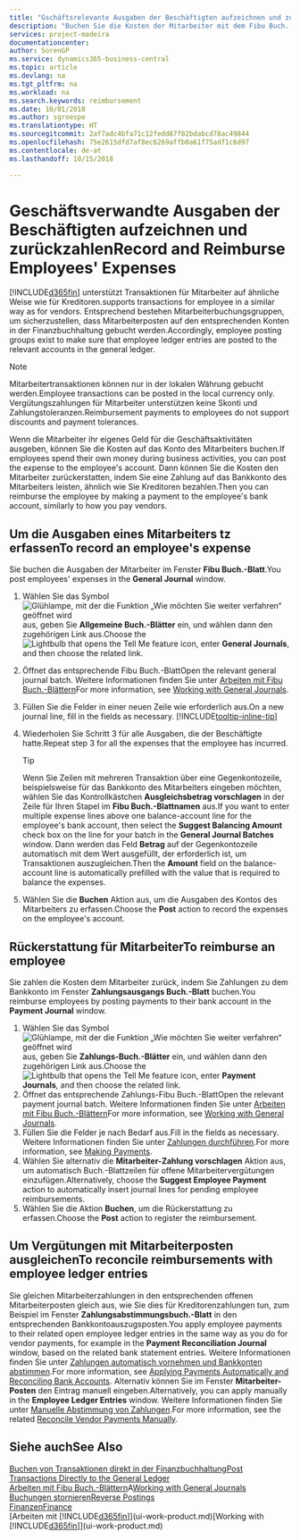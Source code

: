 ```yaml
---
title: "Gschäftsrelevante Ausgaben der Beschäftigten aufzeichnen und zurückzahlen | Microsoft Docs"
description: "Buchen Sie die Kosten der Mitarbeiter mit dem Fibu Buch.-Blatt zu dem Konto und buchen Sie später die Zahlung an das Bankkonto des Mitarbeiters, dem die geschäftsverwandten Ausgaben zurückzuerstatten sind."
services: project-madeira
documentationcenter: 
author: SorenGP
ms.service: dynamics365-business-central
ms.topic: article
ms.devlang: na
ms.tgt_pltfrm: na
ms.workload: na
ms.search.keywords: reimbursement
ms.date: 10/01/2018
ms.author: sgroespe
ms.translationtype: HT
ms.sourcegitcommit: 2af7adc4bfa71c12fedd87f02bdabcd78ac49844
ms.openlocfilehash: 75e2615dfd7af8ec6269affb0a61f75adf1c6d97
ms.contentlocale: de-at
ms.lasthandoff: 10/15/2018

---
```

# <a name="record-and-reimburse-employees-expenses"></a><span data-ttu-id="e65f9-103">Geschäftsverwandte Ausgaben der Beschäftigten aufzeichnen und zurückzahlen</span><span class="sxs-lookup"><span data-stu-id="e65f9-103">Record and Reimburse Employees' Expenses</span></span>
[!INCLUDE[d365fin](includes/d365fin_md.md)] <span data-ttu-id="e65f9-104">unterstützt Transaktionen für Mitarbeiter auf ähnliche Weise wie für Kreditoren.</span><span class="sxs-lookup"><span data-stu-id="e65f9-104">supports transactions for employee in a similar way as for vendors.</span></span> <span data-ttu-id="e65f9-105">Entsprechend bestehen Mitarbeiterbuchungsgruppen, um sicherzustellen, dass Mitarbeiterposten auf den entsprechenden Konten in der Finanzbuchhaltung gebucht werden.</span><span class="sxs-lookup"><span data-stu-id="e65f9-105">Accordingly, employee posting groups exist to make sure that employee ledger entries are posted to the relevant accounts in the general ledger.</span></span>

> [!NOTE]  
> <span data-ttu-id="e65f9-106">Mitarbeitertransaktionen können nur in der lokalen Währung gebucht werden.</span><span class="sxs-lookup"><span data-stu-id="e65f9-106">Employee transactions can be posted in the local currency only.</span></span> <span data-ttu-id="e65f9-107">Vergütungszahlungen für Mitarbeiter unterstützen keine Skonti und Zahlungstoleranzen.</span><span class="sxs-lookup"><span data-stu-id="e65f9-107">Reimbursement payments to employees do not support discounts and payment tolerances.</span></span>

<span data-ttu-id="e65f9-108">Wenn die Mitarbeiter ihr eigenes Geld für die Geschäftsaktivitäten ausgeben, können Sie die Kosten auf das Konto des Mitarbeiters buchen.</span><span class="sxs-lookup"><span data-stu-id="e65f9-108">If employees spend their own money during business activities, you can post the expense to the employee's account.</span></span> <span data-ttu-id="e65f9-109">Dann können Sie die Kosten den Mitarbeiter zurückerstatten, indem Sie eine Zahlung auf das  Bankkonto des Mitarbeiters leisten, ähnlich wie Sie Kreditoren bezahlen.</span><span class="sxs-lookup"><span data-stu-id="e65f9-109">Then you can reimburse the employee by making a payment to the employee's bank account, similarly to how you pay vendors.</span></span>

## <a name="to-record-an-employees-expense"></a><span data-ttu-id="e65f9-110">Um die Ausgaben eines Mitarbeiters tz erfassen</span><span class="sxs-lookup"><span data-stu-id="e65f9-110">To record an employee's expense</span></span>
<span data-ttu-id="e65f9-111">Sie buchen die Ausgaben der Mitarbeiter im Fenster **Fibu Buch.-Blatt**.</span><span class="sxs-lookup"><span data-stu-id="e65f9-111">You post employees' expenses in the **General Journal** window.</span></span>
1. <span data-ttu-id="e65f9-112">Wählen Sie das Symbol ![Glühlampe, mit der die Funktion „Wie möchten Sie weiter verfahren“ geöffnet wird](media/ui-search/search_small.png "Wie möchten Sie weiter verfahren?") aus, geben Sie **Allgemeine Buch.-Blätter** ein, und wählen dann den zugehörigen Link aus.</span><span class="sxs-lookup"><span data-stu-id="e65f9-112">Choose the ![Lightbulb that opens the Tell Me feature](media/ui-search/search_small.png "Tell me what you want to do") icon, enter **General Journals**, and then choose the related link.</span></span>
2. <span data-ttu-id="e65f9-113">Öffnet das entsprechende Fibu Buch.-Blatt</span><span class="sxs-lookup"><span data-stu-id="e65f9-113">Open the relevant general journal batch.</span></span> <span data-ttu-id="e65f9-114">Weitere Informationen finden Sie unter [Arbeiten mit Fibu Buch.-Blättern](ui-work-general-journals.md)</span><span class="sxs-lookup"><span data-stu-id="e65f9-114">For more information, see [Working with General Journals](ui-work-general-journals.md).</span></span>
3. <span data-ttu-id="e65f9-115">Füllen Sie die Felder in einer neuen Zeile wie erforderlich aus.</span><span class="sxs-lookup"><span data-stu-id="e65f9-115">On a new journal line, fill in the fields as necessary.</span></span> [!INCLUDE[tooltip-inline-tip](includes/tooltip-inline-tip_md.md)]    
4. <span data-ttu-id="e65f9-116">Wiederholen Sie Schritt 3 für alle Ausgaben, die der Beschäftigte hatte.</span><span class="sxs-lookup"><span data-stu-id="e65f9-116">Repeat step 3 for all the expenses that the employee has incurred.</span></span>

    > [!TIP]  
    > <span data-ttu-id="e65f9-117">Wenn Sie Zeilen mit mehreren Transaktion über eine Gegenkontozeile, beispielsweise für das Bankkonto des Mitarbeiters eingeben möchten, wählen Sie das Kontrollkästchen **Ausgleichsbetrag vorschlagen** in der Zeile für Ihren Stapel im **Fibu Buch.-Blattnamen** aus.</span><span class="sxs-lookup"><span data-stu-id="e65f9-117">If you want to enter multiple expense lines above one balance-account line for the employee's bank account, then select the **Suggest Balancing Amount** check box on the line for your batch in the **General Journal Batches** window.</span></span> <span data-ttu-id="e65f9-118">Dann werden das Feld **Betrag** auf der Gegenkontozeile automatisch mit dem Wert ausgefüllt, der erforderlich ist, um Transaktionen auszugleichen.</span><span class="sxs-lookup"><span data-stu-id="e65f9-118">Then the **Amount** field on the balance-account line is automatically prefilled with the value that is required to balance the expenses.</span></span>
5. <span data-ttu-id="e65f9-119">Wählen Sie die **Buchen** Aktion aus, um die Ausgaben des Kontos des Mitarbeiters zu erfassen.</span><span class="sxs-lookup"><span data-stu-id="e65f9-119">Choose the **Post** action to record the expenses on the employee's account.</span></span>

## <a name="to-reimburse-an-employee"></a><span data-ttu-id="e65f9-120">Rückerstattung für Mitarbeiter</span><span class="sxs-lookup"><span data-stu-id="e65f9-120">To reimburse an employee</span></span>
<span data-ttu-id="e65f9-121">Sie zahlen die Kosten dem Mitarbeiter zurück, indem Sie Zahlungen zu dem Bankkonto im Fenster **Zahlungsausgangs Buch.-Blatt** buchen.</span><span class="sxs-lookup"><span data-stu-id="e65f9-121">You reimburse employees by posting payments to their bank account in the **Payment Journal** window.</span></span>
1. <span data-ttu-id="e65f9-122">Wählen Sie das Symbol ![Glühlampe, mit der die Funktion „Wie möchten Sie weiter verfahren“ geöffnet wird](media/ui-search/search_small.png "Wie möchten Sie weiter verfahren?") aus, geben Sie **Zahlungs-Buch.-Blätter** ein, und wählen dann den zugehörigen Link aus.</span><span class="sxs-lookup"><span data-stu-id="e65f9-122">Choose the ![Lightbulb that opens the Tell Me feature](media/ui-search/search_small.png "Tell me what you want to do") icon, enter **Payment Journals**, and then choose the related link.</span></span>
2. <span data-ttu-id="e65f9-123">Öffnet das entsprechende Zahlungs-Fibu Buch.-Blatt</span><span class="sxs-lookup"><span data-stu-id="e65f9-123">Open the relevant payment journal batch.</span></span> <span data-ttu-id="e65f9-124">Weitere Informationen finden Sie unter [Arbeiten mit Fibu Buch.-Blättern](ui-work-general-journals.md)</span><span class="sxs-lookup"><span data-stu-id="e65f9-124">For more information, see [Working with General Journals](ui-work-general-journals.md).</span></span>
3. <span data-ttu-id="e65f9-125">Füllen Sie die Felder je nach Bedarf aus.</span><span class="sxs-lookup"><span data-stu-id="e65f9-125">Fill in the fields as necessary.</span></span> <span data-ttu-id="e65f9-126">Weitere Informationen finden Sie unter [Zahlungen durchführen](payables-make-payments.md).</span><span class="sxs-lookup"><span data-stu-id="e65f9-126">For more information, see [Making Payments](payables-make-payments.md).</span></span>
4. <span data-ttu-id="e65f9-127">Wählen Sie alternativ die **Mitarbeiter-Zahlung vorschlagen** Aktion aus, um automatisch Buch.-Blattzeilen für offene Mitarbeitervergütungen einzufügen.</span><span class="sxs-lookup"><span data-stu-id="e65f9-127">Alternatively, choose the **Suggest Employee Payment** action to automatically insert journal lines for pending employee reimbursements.</span></span>
5. <span data-ttu-id="e65f9-128">Wählen Sie die Aktion **Buchen**, um die Rückerstattung zu erfassen.</span><span class="sxs-lookup"><span data-stu-id="e65f9-128">Choose the **Post** action to register the reimbursement.</span></span>  

## <a name="to-reconcile-reimbursements-with-employee-ledger-entries"></a><span data-ttu-id="e65f9-129">Um Vergütungen mit Mitarbeiterposten ausgleichen</span><span class="sxs-lookup"><span data-stu-id="e65f9-129">To reconcile reimbursements with employee ledger entries</span></span>
<span data-ttu-id="e65f9-130">Sie gleichen Mitarbeiterzahlungen in den entsprechenden offenen Mitarbeiterposten gleich aus, wie Sie dies für Kreditorenzahlungen tun, zum Beispiel im Fenster **Zahlungsabstimmungsbuch.-Blatt** in den entsprechenden Bankkontoauszugsposten.</span><span class="sxs-lookup"><span data-stu-id="e65f9-130">You apply employee payments to their related open employee ledger entries in the same way as you do for vendor payments, for example in the **Payment Reconciliation Journal** window, based on the related bank statement entries.</span></span> <span data-ttu-id="e65f9-131">Weitere Informationen finden Sie unter [Zahlungen automatisch vornehmen und Bankkonten abstimmen](receivables-apply-payments-auto-reconcile-bank-accounts.md).</span><span class="sxs-lookup"><span data-stu-id="e65f9-131">For more information, see [Applying Payments Automatically and Reconciling Bank Accounts](receivables-apply-payments-auto-reconcile-bank-accounts.md).</span></span> <span data-ttu-id="e65f9-132">Alternativ können Sie im Fenster **Mitarbeiter-Posten** den Eintrag manuell eingeben.</span><span class="sxs-lookup"><span data-stu-id="e65f9-132">Alternatively, you can apply manually in the **Employee Ledger Entries** window.</span></span> <span data-ttu-id="e65f9-133">Weitere Informationen finden Sie unter [Manuelle Abstimmung von Zahlungen](payables-how-apply-purchase-transactions-manually.md).</span><span class="sxs-lookup"><span data-stu-id="e65f9-133">For more information, see the related [Reconcile Vendor Payments Manually](payables-how-apply-purchase-transactions-manually.md).</span></span>  

## <a name="see-also"></a><span data-ttu-id="e65f9-134">Siehe auch</span><span class="sxs-lookup"><span data-stu-id="e65f9-134">See Also</span></span>
[<span data-ttu-id="e65f9-135">Buchen von Transaktionen direkt in der Finanzbuchhaltung</span><span class="sxs-lookup"><span data-stu-id="e65f9-135">Post Transactions Directly to the General Ledger</span></span>](finance-how-post-transactions-directly.md)  
<span data-ttu-id="e65f9-136">[Arbeiten mit Fibu Buch.-Blättern](ui-work-general-journals.md)A</span><span class="sxs-lookup"><span data-stu-id="e65f9-136">[Working with General Journals](ui-work-general-journals.md)</span></span>  
[<span data-ttu-id="e65f9-137">Buchungen stornieren</span><span class="sxs-lookup"><span data-stu-id="e65f9-137">Reverse Postings</span></span>](finance-how-reverse-journal-posting.md)  
[<span data-ttu-id="e65f9-138">Finanzen</span><span class="sxs-lookup"><span data-stu-id="e65f9-138">Finance</span></span>](finance.md)  
<span data-ttu-id="e65f9-139">[Arbeiten mit [!INCLUDE[d365fin](includes/d365fin_md.md)]](ui-work-product.md)</span><span class="sxs-lookup"><span data-stu-id="e65f9-139">[Working with [!INCLUDE[d365fin](includes/d365fin_md.md)]](ui-work-product.md)</span></span>  

